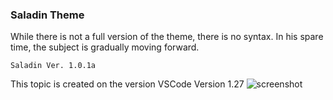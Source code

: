 ### Saladin Theme

While there is not a full version of the theme, there is no syntax. 
In his spare time, the subject is gradually moving forward.

`Saladin Ver. 1.0.1a`

This topic is created on the version VSCode Version 1.27
![screenshot](./screenshot.png)
